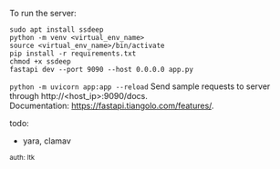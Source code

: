 To run the server:
```
sudo apt install ssdeep
python -m venv <virtual_env_name>
source <virtual_env_name>/bin/activate
pip install -r requirements.txt
chmod +x ssdeep
fastapi dev --port 9090 --host 0.0.0.0 app.py
```
```python -m uvicorn app:app --reload```
Send sample requests to server through http://<host_ip>:9090/docs.  
Documentation: https://fastapi.tiangolo.com/features/.  

todo:
- yara, clamav

<sub>auth: ltk</sub>  
